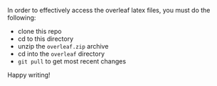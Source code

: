 In order to effectively access the overleaf latex files, you must do the following:

- clone this repo
- cd to this directory
- unzip the `overleaf.zip` archive
- cd into the `overleaf` directory
- `git pull` to get most recent changes

Happy writing!
